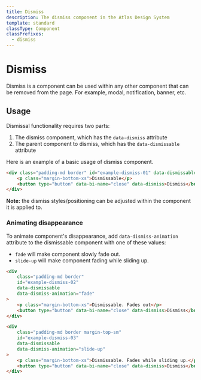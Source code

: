 ```yaml
---
title: Dismiss
description: The dismiss component in the Atlas Design System
template: standard
classType: Component
classPrefixes:
  - dismiss
---
```


# Dismiss

Dismiss is a component can be used within any other component that can be removed from the page. For example, modal, notification, banner, etc.

## Usage

Dismissal functionality requires two parts:

1. The dismiss component, which has the `data-dismiss` attribute
2. The parent component to dismiss, which has the `data-dismissable` attribute

Here is an example of a basic usage of dismiss component.

```html
<div class="padding-md border" id="example-dismiss-01" data-dismissable>
	<p class="margin-bottom-xs">Dismissable</p>
	<button type="button" data-bi-name="close" data-dismiss>Dismiss</button>
</div>
```

**Note:** the dismiss styles/positioning can be adjusted within the component it is applied to.

### Animating disappearance

To animate component's disappearance, add `data-dismiss-animation` attribute to the dismissable component with one of these values:

- `fade` will make component slowly fade out.
- `slide-up` will make component fading while sliding up.

```html
<div
	class="padding-md border"
	id="example-dismiss-02"
	data-dismissable
	data-dismiss-animation="fade"
>
	<p class="margin-bottom-xs">Dismissable. Fades out</p>
	<button type="button" data-bi-name="close" data-dismiss>Dismiss</button>
</div>

<div
	class="padding-md border margin-top-sm"
	id="example-dismiss-03"
	data-dismissable
	data-dismiss-animation="slide-up"
>
	<p class="margin-bottom-xs">Dismissable. Fades while sliding up.</p>
	<button type="button" data-bi-name="close" data-dismiss>Dismiss</button>
</div>
```
